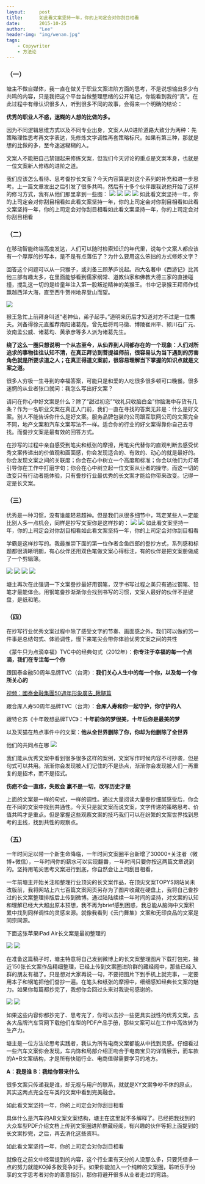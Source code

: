 ```yaml
---
layout:     post
title:      如此看文案坚持一年，你的上司定会对你刮目相看
date:       2015-10-25
author:     "Lee"
header-img: "img/wenan.jpg"
tags:
    - Copywriter
    - 方法论
---
```



### （一）

塘主不做自媒体，我一直在做关于职业文案进阶方面的思考，不是说想输出多少有共鸣的内容，只是我把这个平台当做整理思绪的公开笔记，你能看到我的“真”。在此过程中有缘认识很多人，听到很多不同的故事，会得来一个明确的结论：

**优秀的职业人不惑，迷糊的人想的比做的多。**

因为不同逻辑思维方式以及不同专业出身，文案人从0进阶道路大致分为两种：先策略理性思考再文字表达，先修炼文字调性再套策略标尺。如果有第三种，那就是想的比做的多，至今迷迷糊糊的人。

文案人不能把自己禁锢起来修练文案，但我们今天讨论的重点是文案本身，也就是一位文案新人修练的进阶之道。

我们应该怎么看待、思考誊抄长文案？今天内容算是对这个系列的补充和进一步思考。上一篇文章发出之后引发了很多共鸣，然后有十多个伙伴跟我说他开始了这样的修习方式，我有从他们那里拿到一些图：
![](http://7xnqez.com1.z0.glb.clouddn.com/1440060635454830.jpg)
![](http://7xnqez.com1.z0.glb.clouddn.com/1440060635458523.jpg)
![](http://7xnqez.com1.z0.glb.clouddn.com/1440060636144124.jpg)
![](http://7xnqez.com1.z0.glb.clouddn.com/1440060635713206.jpg)
如此看文案坚持一年，你的上司定会对你刮目相看如此看文案坚持一年，你的上司定会对你刮目相看如此看文案坚持一年，你的上司定会对你刮目相看如此看文案坚持一年，你的上司定会对你刮目相看


### （二）

在移动智能终端高度发达，人们可以随时检索知识的年代里，说每个文案人都应该有一个厚厚的抄写本，是不是有点落伍了？为什么要用这么笨拙的方式修炼文字？

回答这个问题可以从一只猴子，或刘备三顾茅庐说起。四大名著中《西游记》比其他三部有趣太多，在里面能够看到儒家纲常、道教仙家和佛教大德三家的直接碰撞，搅乱这一切的是给童年注入第一股叛逆精神的美猴王。书中记录猴王拜师作伐飘越西洋大海，直至西牛贺州地界登山而望。

![](http://7xnqez.com1.z0.glb.clouddn.com/1440065831377048.jpg)

猴王急忙上前拜身叫道“老神仙，弟子起手。”道明来历后才知道对方不过是一位樵夫。刘备得徐元直推荐南阳诸葛亮，曾先后将司马徽、博陵崔州平、颍川石广元、汝南孟公威、诸葛均、黄承彦等多人派为诸葛先生。

**绕了这么一圈只想说明一个从古至今，从仙界到人间都存在的一个现象：人们对所追求的事物往往认知不清，在真正拜访到菩提祖师前，很容易认为当下遇到的厉害角色就是所要求道之人；在真正得道文案前，很容易理解当下掌握的知识点就是文案之道。**

很多人穷极一生寻到的幸福答案，可能只是和爱的人吃很多很多顿可口晚餐。很多迷惘的从业者张口就问：我怎么写出好文案？

请问在你心中好文案是什么？除了“甜过初恋”“收礼只收脑白金”你脑海中存货有几条？作为一名职业文案在真正入门前，我们一直在寻找的答案无非是：什么是好文案。别人不能告诉你什么是好文案。服务品牌包装的公司跟互联网公司的文案完全不同，地产文案和汽车文案写法不一样。适合你的行业的好文案得靠你自己去寻找。而誊抄文案是最有效的回答方式。

在抄写的过程中亲自感受到笔尖和纸张的摩擦，用笔尖代替你的直观判断去感受优秀文案传递出的价值观和画面感，你会发现适合的、有效的、动心的就是最好的。你会发现文案之间的关联度；你会在心中树立一个高度和标准；你会以他们为灯塔引导你在工作中打磨字句；你会在心中树立起一位文案从业者的操守。而这一切的改变只有行动者能体验，只有誊抄行业最优秀的长文案才能给你带来改变。记得一定是长文案。



### （三）

优秀是一种习惯，没有谁能轻易超神。但是我们从很多细节中，笃定某些人一定能比别人多一点机会，同样是抄写文案你是这样抄的：
![](http://7xnqez.com1.z0.glb.clouddn.com/1440061743493667.jpg)
![](http://7xnqez.com1.z0.glb.clouddn.com/1440061744695459.jpg)
如此看文案坚持一年，你的上司定会对你刮目相看如此看文案坚持一年，你的上司定会对你刮目相看

学霸是这样抄写的。我最推崇下面的第一位作者金鱼四郎的誊抄方式，系列感和标题都很清晰明朗，有心伙伴还用双色笔做文案心得标注，有的伙伴是把文案册做成了一个剪辑簿。

![](http://7xnqez.com1.z0.glb.clouddn.com/1440061990941022.jpg)
![](http://7xnqez.com1.z0.glb.clouddn.com/1440062014912162.jpg)
![](http://7xnqez.com1.z0.glb.clouddn.com/1440062301207640.jpg)
![](http://7xnqez.com1.z0.glb.clouddn.com/1440062327321446.jpg)

塘主再次在此强调一下文案誊抄最好用钢笔，汉字书写过程之美只有通过钢笔、铅笔才最能体会。用钢笔誊抄渐渐你会找到书写的习惯，文案人最好的伙伴不是键盘，是纸和笔。



### （四）

在抄写行业优秀文案过程中除了感受文字的节奏、画面感之外，我们可以做的另一件事是总结句式、体验调性，慢下来笔尖会带你体验优秀文案之间的共性

《蒙牛只为点滴幸福》TVC中的经典句式（2012年）：**你专注于幸福的每一个点滴，我们在专注每一个你**

跟国泰金融50周年品牌TVC（台湾）：**我们关心人生中的每一个你，以及每一个你所关心的**

[视频：國泰金融集團50週年形象廣告_鞦韆篇](http://v.qq.com/page/i/j/5/i0161w43pj5.html?start=2)
 

跟合库人寿50周年品牌TVC（台湾）：**合库人寿和你一起守护，你守护的人**

跟特仑苏《十年敢想品牌TVC》：**十年前你的梦很美，十年后你是最美的梦**

以及天猫在热点事件中的文案：**他从全世界删除了你，你却为他删除了全世界**

他们的共同点在哪
![](http://7xnqez.com1.z0.glb.clouddn.com/1440063889747482.jpg)

我们能从优秀文案中看到很多很多这样的案例，文案写作时候内容不可抄袭，但是句式可以共用。渐渐你会发现被人们记住的不是热点，渐渐你会发现被人们一再重复的是招术，而不是招式。

**伤疤不会一直疼，失败会**
**赢不是一切，改写历史才是**

上面的文案是一样的句式，一样的调性。通过大量阅读大量誊抄细腻感受后，你会在不同的文案中找到共通性。今天只是就文案而说文案，文字传递的策略思考、价值共鸣才是重点。但是掌握这些观察文案的技巧我们可以在纷繁的文案世界找到思考的主线，找到共性的观察点。



### （五）

一年时间足以带一个新生命降临，一年时间文案圈平台新增了30000+关注者（微博+微信），一年时间你的薪水可以实现翻番，一年时间只要你按这两篇文章说到的。坚持用笔尖思考文案进行到底，你自然会让上司刮目相看，

一年前塘主开始关注和整理行业顶尖的长文案作品，在顶尖文案TOPYS网站尚未改版前，我将网站上六七百篇文案网页另存为了图片收藏在硬盘上，我将自己誊抄过的长文案整理排版后上传到微博。通过陆陆续续一年时间的坚持，对文案的认知和理解已经大大超出原本预想，我不再为brief感到困惑，我总能从脑海中文案积累中找到同样调性的灵感来源。就像我看到《云门舞集》文案和无印良品的文案是同宗同源。

下面这张苹果iPad Air长文案是最初整理的

![](http://7xnqez.com1.z0.glb.clouddn.com/1440065500235992.jpg)
![](http://7xnqez.com1.z0.glb.clouddn.com/1440065500121944.jpg)

在准备这篇稿子时，塘主特意将自己发到微博上的长文案整理图片下载打包完，接近150张长文案作品精细整理，已经上传到文案圈进阶群的藏经阁中，那些已经入群的朋友有福了。只是想对大家再说一句，不要把图片下到手机上就完事，一定要用本子和钢笔把他们誊抄一遍。在笔头和纸张的摩擦中，细细感知经典长文案的魅力。如果你每篇都抄完了，我想你会回过头来对我说句感谢的。

![](http://7xnqez.com1.z0.glb.clouddn.com/1440065539755642.jpg)
![](http://7xnqez.com1.z0.glb.clouddn.com/1440064442935926.jpg)

如果这些内容你都抄完了、思考完了，你可以去抄一些更具实战性的优秀文案，去各大品牌汽车官网下载他们车型的PDF产品手册，那些文案可以在工作中高效转为生产力。

塘主是一位方法论思考实践者，我认为所有电商文案都能从中找到灵感。仔细看过一些汽车文案你会发现，车内饰和局部介绍正吻合于电商宝贝的详情展示，而车款的A+B文案结构，才是所有快销行业、电商值得需要学习的地方。

**A：我是谁**
**B：我给你带来什么**

很多文案只传递我是谁，却无视与用户的联系，就就是XY文案争吵不休的原点，其实这两点完全在车类的文案中看到完美融合。

如此看文案坚持一年，你的上司定会对你刮目相看

具体什么是汽车的AB文案文案结构，塘主在这里就不多解释了。已经把我找到的大众车型PDF介绍文档上传到文案圈进阶群藏经阁，有兴趣的伙伴等把上面提到的长文案抄完，之后，再去消化这些资料。

如此看文案坚持一年，你的上司定会对你刮目相看

就像在之前文中经常提到的内容，这个行业里有天分的人没那么多，只要凭借多一点的努力就能KO掉多数竞争对手。如果你能加入一个纯粹的文案圈，聆听乐于分享的文字思考者对你的善意指引，那你将避开很多从业者走过的弯路。